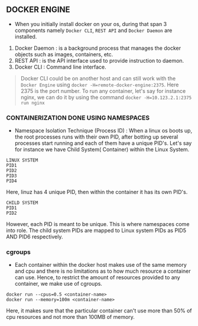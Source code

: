 ## DOCKER ENGINE

* When you initially install docker on your os, during that span 3 components namely `Docker CLI`, `REST API` and `Docker Daemon` are installed.

1. Docker Daemon : is a background process that manages the docker objects such as images, containers, etc.
2. REST API : is the API interface used to provide instruction to daemon.
3. Docker CLI : Command line interface. 

> Docker CLI could be on another host and can still work with the `Docker Engine` using `docker -H=remote-docker-engine:2375`. Here 2375 is the port number. To run any container, let's say for instance nginx, we can do it by using the command `docker -H=10.123.2.1:2375 run nginx` 

### CONTAINERIZATION DONE USING NAMESPACES 

* Namespace Isolation Technique (Process ID) : When a linux os boots up, the root processes runs with their own PID, after botting up several processes start running and each of them have a unique PID's. Let's say for instance we have Child System( Container) within the Linux System. 

```
LINUX SYSTEM 
PID1
PID2
PID3
PID4
```

Here, linuz has 4 unique PID, then within the container it has its own PID's.

```
CHILD SYSTEM
PID1
PID2
```

However, each PID is meant to be unique. This is where namespaces come into role. The child system PIDs are mapped to Linux system PIDs as PID5 AND PID6 respectively.

### cgroups 

* Each container within the docker host makes use of the same memory and cpu and there is no limitations as to how much resource a container can use. Hence, to restrict the amount of resources provided to any container, we make use of cgroups. 

```
docker run --cpus=0.5 <container-name>
docker run --memory=100m <container-name>
```

Here, it makes sure that the particular container can't use more than 50% of cpu resources and not more than 100MB of memory. 
